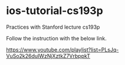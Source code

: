 # ios-tutorial-cs193p
Practices with Stanford lecture cs193p

Follow the instruction with the below link.

https://www.youtube.com/playlist?list=PLsJq-VuSo2k26duIWzNjXztkZ7VrbppkT

